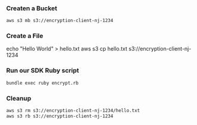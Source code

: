 ### Createn a Bucket

```sh
aws s3 mb s3://encryption-client-nj-1234 
```

### Create a File 

echo "Hello World" > hello.txt
aws s3 cp hello.txt s3://encryption-client-nj-1234

### Run our SDK Ruby script

```sh
bundle exec ruby encrypt.rb
```

### Cleanup

```sh
aws s3 rm s3://encryption-client-nj-1234/hello.txt
aws s3 rb s3://encryption-client-nj-1234
```
